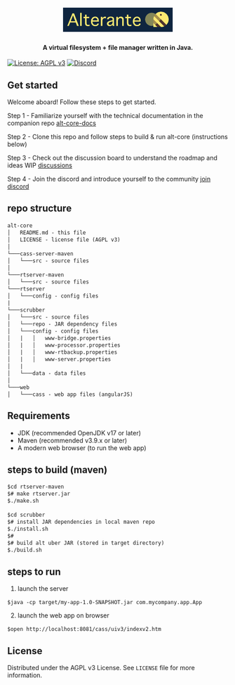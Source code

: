 <h1 align="center">
  <br>
  <img src="https://github.com/sync-different/.github/blob/main/alt-logo.png" alt="Alterante Core" width="250">
</h1>
<h4 align="center">A virtual filesystem + file manager written in Java.
</h4>

[![License: AGPL v3](https://img.shields.io/badge/License-AGPL_v3-blue.svg)](https://www.gnu.org/licenses/agpl-3.0)
[![Discord](https://img.shields.io/discord/1153355258236502046)](https://discord.com/invite/Gjw9sqYuUY)

## Get started

Welcome aboard! Follow these steps to get started.

Step 1 - Familiarize yourself with the technical documentation in the companion repo <a href="https://github.com/sync-different/alt-core-docs">alt-core-docs</a>

Step 2 - Clone this repo and follow steps to build & run alt-core (instructions below)

Step 3 - Check out the discussion board to understand the roadmap and ideas WIP <a href="https://github.com/orgs/sync-different/discussions">discussions</a>

Step 4 - Join the discord and introduce yourself to the community <a href="https://discord.com/invite/Gjw9sqYuUY">join discord</a>

## repo structure

```
alt-core
│   README.md - this file
│   LICENSE - license file (AGPL v3)
│
└───cass-server-maven
│   └───src - source files
│
└───rtserver-maven
│   └───src - source files
└───rtserver
│   └───config - config files
|  
└───scrubber 
│   └───src - source files
│   └───repo - JAR dependency files
│   └───config - config files
│   |   │   www-bridge.properties
│   |   │   www-processor.properties
│   |   │   www-rtbackup.properties
│   |   │   www-server.properties
│   |
│   └───data - data files
│   
└───web
│   └───cass - web app files (angularJS)
```
## Requirements
- JDK (recommended OpenJDK v17 or later)
- Maven (recommended v3.9.x or later)
- A modern web browser (to run the web app)

## steps to build (maven)
```
$cd rtserver-maven
$# make rtserver.jar
$./make.sh

$cd scrubber
$# install JAR dependencies in local maven repo
$./install.sh
$#
$# build alt uber JAR (stored in target directory)
$./build.sh
```

## steps to run

1. launch the server
```
$java -cp target/my-app-1.0-SNAPSHOT.jar com.mycompany.app.App
```

2. launch the web app on browser
```
$open http://localhost:8081/cass/uiv3/indexv2.htm
```

## License
Distributed under the AGPL v3 License. See ``LICENSE`` file for more information.
